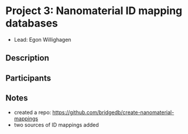 # Project 3: Nanomaterial ID mapping databases

* Lead: Egon Willighagen

## Description

## Participants

## Notes

* created a repo: https://github.com/bridgedb/create-nanomaterial-mappings
* two sources of ID mappings added
